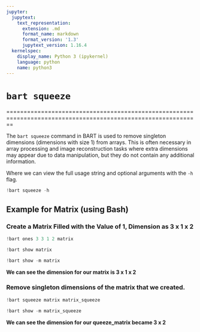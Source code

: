 ```yaml
---
jupyter:
  jupytext:
    text_representation:
      extension: .md
      format_name: markdown
      format_version: '1.3'
      jupytext_version: 1.16.4
  kernelspec:
    display_name: Python 3 (ipykernel)
    language: python
    name: python3
---
```


# `bart squeeze`

==============================================================================================================

The `bart squeeze` command in BART is used to remove singleton dimensions (dimensions with size 1) from arrays. This is often necessary in array processing and image reconstruction tasks where extra dimensions may appear due to data manipulation, but they do not contain any additional information.

Where we can view the full usage string and optional arguments with the `-h` flag.

```python
!bart squeeze -h
```

## Example for Matrix (using Bash)


### Create a Matrix Filled with the Value of 1, Dimension as 3 x 1 x 2

```python
!bart ones 3 3 1 2 matrix 
```

```python
!bart show matrix
```

```python
!bart show -m matrix
```

**We can see the dimension for our matrix is 3 x 1 x 2**


### Remove singleton dimensions of the matrix that we created.

```python
!bart squeeze matrix matrix_squeeze
```

```python
!bart show -m matrix_squeeze
```

**We can see the dimension for our queeze_matrix became 3 x 2**
